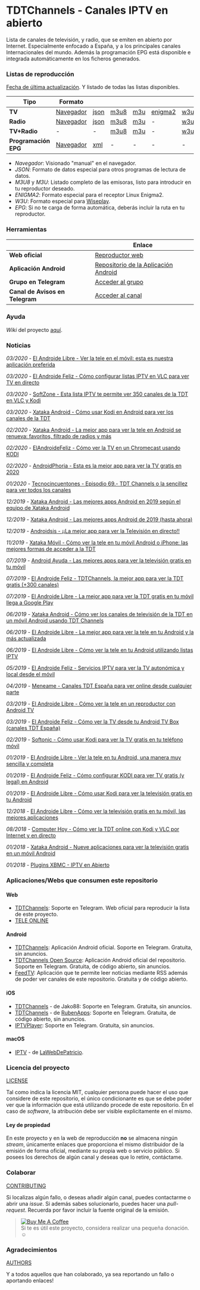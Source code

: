 # TDTChannels - Canales IPTV en abierto
Lista de canales de televisión, y radio, que se emiten en abierto por Internet. Especialmente enfocado a España, y a los principales canales Internacionales del mundo. Además la programación EPG está disponible e integrada automáticamente en los ficheros generados.

### Listas de reproducción
[Fecha de última actualización](http://www.tdtchannels.com/lists/). Y listado de todas las listas disponibles.

| Tipo | Formato | | | | | |
| -	| - | -	| -	| -	| -	| -	|
| **TV** | [Navegador](https://github.com/LaQuay/TDTChannels/blob/master/TELEVISION.md) | [json](http://www.tdtchannels.com/lists/channels.json) | [m3u8](http://www.tdtchannels.com/lists/channels.m3u8) | [m3u](http://www.tdtchannels.com/lists/channels.m3u) | [enigma2](http://www.tdtchannels.com/lists/userbouquet.tdtchannels.tv)	| [w3u](http://www.tdtchannels.com/lists/channels.w3u) |
| **Radio** | [Navegador](https://github.com/LaQuay/TDTChannels/blob/master/RADIO.md) | [json](http://www.tdtchannels.com/lists/radio_channels.json) | [m3u8](http://www.tdtchannels.com/lists/radio_channels.m3u8) | [m3u](http://www.tdtchannels.com/lists/radio_channels.m3u) | - | [w3u](http://www.tdtchannels.com/lists/radio_channels.w3u) |
| **TV+Radio** | - | - | [m3u8](http://www.tdtchannels.com/lists/combo_channels.m3u8) | [m3u](http://www.tdtchannels.com/lists/combo_channels.m3u) | - | [w3u](http://www.tdtchannels.com/lists/combo_channels.w3u) |
| **Programación EPG** | [Navegador](https://github.com/HelmerLuzo/TDTChannels_EPG) | [xml](http://www.tdtchannels.com/epg/TV.xml) | - | - | - | - |

- *Navegador*: Visionado "manual" en el navegador.
- *JSON*: Formato de datos especial para otros programas de lectura de datos.
- *M3U8* y *M3U*: Listado completo de las emisoras, listo para introducir en tu reproductor deseado.
- *ENIGMA2*: Formato especial para el receptor Linux Enigma2.
- *W3U*: Formato especial para [Wiseplay](https://play.google.com/store/apps/details?id=com.wiseplay).
- *EPG*: Si no te carga de forma automática, deberás incluir la ruta en tu reproductor. 

### Herramientas
| | Enlace |
| -	| -	|
| **Web oficial** | [Reproductor web](http://www.tdtchannels.com/) |
| **Aplicación Android** | [Repositorio de la Aplicación Android](https://github.com/LaQuay/TDTChannels-APP) |
| **Grupo en Telegram** | [Acceder al grupo](https://t.me/tdtchannels) |
| **Canal de Avisos en Telegram** | [Acceder al canal](https://t.me/tdtchannels_avisos) |

### Ayuda
_Wiki_ del proyecto [aquí](https://github.com/LaQuay/TDTChannels/wiki).

### Noticias
*03/2020* - [El Androide Libre - Ver la tele en el móvil: esta es nuestra aplicación preferida](https://elandroidelibre.elespanol.com/2020/03/ver-la-tele-en-el-movil-esta-es-nuestra-aplicacion-preferida.html)

*03/2020* - [El Androide Feliz - Cómo configurar listas IPTV en VLC para ver TV en directo](https://elandroidefeliz.com/como-configurar-listas-iptv-en-vlc/)

*03/2020* - [SoftZone - Esta lista IPTV te permite ver 350 canales de la TDT en VLC y Kodi](https://www.softzone.es/programas/multimedia/ver-tdt-online-vlc-kodi/)

*03/2020* - [Xataka Android - Cómo usar Kodi en Android para ver los canales de la TDT](https://www.xatakandroid.com/aplicaciones-android/como-usar-kodi-android-para-ver-canales-tdt)

*02/2020* - [Xataka Android - La mejor app para ver la tele en Android se renueva: favoritos, filtrado de radios y más](https://www.xatakandroid.com/aplicaciones-android/mejor-app-para-ver-tele-android-se-renueva-favoritos-filtrado-radios)

*02/2020* - [ElAndroideFeliz - Cómo ver la TV en un Chromecast usando KODI](https://elandroidefeliz.com/como-ver-la-tv-en-un-chromecast-usando-kodi/)

*02/2020* - [AndroidPhoria - Esta es la mejor app para ver la TV gratis en 2020](https://androidphoria.com/aplicaciones/mejor-app-ver-tv-gratis-2020)

*01/2020* - [Tecnocincuentones - Episodio 69.- TDT Channels o la sencillez para ver todos los canales](https://www.ivoox.com/episodio-69-tdt-channels-o-sencillez-para-audios-mp3_rf_46098498_1.html)

*12/2019* - [Xataka Android - Las mejores apps Android en 2019 según el equipo de Xataka Android](https://www.xatakandroid.com/aplicaciones-android/mejores-apps-android-2019-equipo-xataka-android)

*12/2019* - [Xataka Android - Las mejores apps Android de 2019 (hasta ahora)](https://www.xatakandroid.com/aplicaciones-android/mejores-apps-android-2019-ahora)

*12/2019* - [Androidsis - ¡¡La mejor app para ver la Televisión en directo!!](https://youtu.be/PV3N39rfkjE)

*11/2019* - [Xataka Móvil - Cómo ver la tele en tu móvil Android o iPhone: las mejores formas de acceder a la TDT](https://www.xatakamovil.com/aplicaciones/como-ver-tele-tu-movil-android-iphone-mejores-formas-acceder-a-tdt)

*07/2019* - [Android Ayuda - Las mejores apps para ver la televisión gratis en tu móvil](https://androidayuda.com/aplicaciones/listas/ver-television-gratis/)

*07/2019* - [El Androide Feliz - TDTChannels, la mejor app para ver la TDT gratis (+300 canales)](https://elandroidefeliz.com/tdtchannels-la-mejor-app-para-ver-la-tdt-gratis-en-android/)

*07/2019* - [El Androide Libre - La mejor app para ver la TDT gratis en tu móvil llega a Google Play](https://elandroidelibre.elespanol.com/2019/07/la-mejor-app-para-ver-la-tdt-gratis-en-tu-movil-llega-a-google-play.html)

*06/2019* - [Xataka Android - Cómo ver los canales de televisión de la TDT en un móvil Android usando TDT Channels](https://www.xatakandroid.com/aplicaciones-android/como-ver-canales-television-tdt-movil-usando-tdt-channels)

*06/2019* - [El Androide Libre - La mejor app para ver la tele en tu Android y la más actualizada](https://elandroidelibre.elespanol.com/2019/06/mejor-app-ver-tele-android-mas-actualizada-apk.html)

*06/2019* - [El Androide Libre - Cómo ver la tele en tu Android utilizando listas IPTV](https://elandroidelibre.elespanol.com/2019/06/como-ver-tele-android-listas-iptv.html)

*05/2019* - [El Androide Feliz - Servicios IPTV para ver la TV autonómica y local desde el móvil](https://elandroidefeliz.com/lista-servicios-iptv-para-ver-tv-autonomica-local-espanola/)

*04/2019* - [Meneame - Canales TDT España para ver online desde cualquier parte](https://www.meneame.net/story/canales-tdt-espana-ver-online-desde-cualquier-parte-formato-m3u8)

*03/2019* - [El Androide Libre - Cómo ver la tele en un reproductor con Android TV](https://elandroidelibre.elespanol.com/2019/03/como-ver-tele-reproductor-television-android-tv.html)

*03/2019* - [El Androide Feliz - Cómo ver la TV desde tu Android TV Box (canales TDT España)](https://elandroidefeliz.com/como-ver-la-tv-desde-tu-android-tv-box-canales-tdt-espana/)

*02/2019* - [Softonic - Cómo usar Kodi para ver la TV gratis en tu teléfono móvil](https://www.softonic.com/articulos/usar-kodi-ver-tv-gratis-telefono-movil)

*01/2019* - [El Androide Libre - Ver la tele en tu Android, una manera muy sencilla y completa](https://elandroidelibre.elespanol.com/2019/01/ver-tele-android-manera-sencilla-completa.html)

*01/2019* - [El Androide Feliz - Cómo configurar KODI para ver TV gratis (y legal) en Android](https://elandroidefeliz.com/configurar-kodi-para-ver-tv-gratis/)

*01/2019* - [El Androide Libre - Cómo usar Kodi para ver la televisión gratis en tu Android](https://elandroidelibre.elespanol.com/2019/01/como-usar-kodi-ver-television-gratis-android.html)

*12/2018* - [El Androide Libre - Cómo ver la televisión gratis en tu móvil, las mejores aplicaciones](https://elandroidelibre.elespanol.com/2018/12/como-ver-television-gratis-movil-mejores-aplicaciones.html)

*08/2018* - [Computer Hoy - Cómo ver la TDT online con Kodi y VLC por Internet y en directo](https://computerhoy.com/tutoriales/tecnologia/como-ver-tdt-online-kodi-vlc-internet-directo-291513)

*01/2018* - [Xataka Android - Nueve aplicaciones para ver la televisión gratis en un móvil Android](https://www.xatakandroid.com/aplicaciones-android/nueve-aplicaciones-para-ver-la-television-gratis-en-un-movil-android)

*01/2018* - [Plugins XBMC - IPTV en Abierto](https://www.pluginsxbmc.com/2018/01/canales-iptv-en-abierto.html)

### Aplicaciones/Webs que consumen este repositorio
#### Web
- [TDTChannels](http://www.tdtchannels.com/): Soporte en Telegram. Web oficial para reproducir la lista de este proyecto.
- [TELE ONLINE](http://teleonline.org/)

#### Android
- [TDTChannels](https://www.tdtchannels.com): Aplicación Android oficial. Soporte en Telegram. Gratuita, sin anuncios.
- [TDTChannels Open Source](https://github.com/LaQuay/TDTChannels-APP): Aplicación Android oficial del repositorio. Soporte en Telegram. Gratuita, de código abierto, sin anuncios.
- [FeedTV](https://github.com/juanro49/FeedTV): Aplicación que te permite leer noticias mediante RSS además de poder ver canales de este repositorio. Gratuita y de código abierto.

#### iOS
- [TDTChannels](https://testflight.apple.com/join/rvIHQRLj) - de Jako88: Soporte en Telegram. Gratuita, sin anuncios.
- [TDTChannels](https://github.com/Rubenfer/TDTChannels) - de [RubenApps](https://ruben.app/): Soporte en Telegram. Gratuita, de código abierto, sin anuncios. 
- [IPTVPlayer](https://telegra.ph/Configuraci%C3%B3n-de-IPTVPlayer-con-canales-TDT-02-17): Soporte en Telegram. Gratuita, sin anuncios.

#### macOS
- [IPTV](https://github.com/Patriciooo/IPTV-MacOS-grupos-TDTChannels) - de [LaWebDePatricio](https://www.lawebdepatricio.es/Home/Apps).

### Licencia del proyecto
[LICENSE](https://github.com/LaQuay/TDTChannels/blob/master/LICENSE) 

Tal como indica la licencia MIT, cualquier persona puede hacer el uso que considere de este repositorio, el único condicionante es que se debe poder ver que la información que está utilizando procede de este repositorio. En el caso de _software_, la atribución debe ser visible explicitamente en el mismo.

#### Ley de propiedad
En este proyecto y en la web de reproducción **no** se almacena ningún *stream*, únicamente enlaces que proporciona el mismo distribuidor de la emisión de forma oficial, mediante su propia web o servicio público. Si posees los derechos de algún canal y deseas que lo retire, contáctame.

### Colaborar
[CONTRIBUTING](https://github.com/LaQuay/TDTChannels/blob/master/CONTRIBUTING.md)

Si localizas algún fallo, o deseas añadir algún canal, puedes contactarme o abrir una *issue*. Si además sabes solucionarlo, puedes hacer una *pull-request*. Recuerda por favor incluir la fuente original de la emisión.

> <a href="https://www.buymeacoffee.com/mLaQuay"><img src="https://www.buymeacoffee.com/assets/img/custom_images/orange_img.png" alt="Buy Me A Coffee" style="height: auto !important;width: auto !important;" ></a>   
> Si te es útil este proyecto, considera realizar una pequeña donación. :relaxed:

### Agradecimientos
[AUTHORS](https://github.com/LaQuay/TDTChannels/blob/master/AUTHORS.md)

Y a todos aquellos que han colaborado, ya sea reportando un fallo o aportando enlaces!
